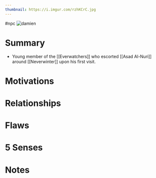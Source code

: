```yaml
---
thumbnail: https://i.imgur.com/rzhKCrC.jpg
---
```

#npc
![damien](https://i.imgur.com/rzhKCrC.jpg)

# Summary
- Young member of the [[Everwatchers]] who escorted [[Asad Al-Nuri]] around [[Neverwinter]] upon his first visit.

# Motivations
# Relationships
# Flaws
# 5 Senses
# Notes
